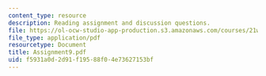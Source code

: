 ```yaml
---
content_type: resource
description: Reading assignment and discussion questions.
file: https://ol-ocw-studio-app-production.s3.amazonaws.com/courses/21w-765j-interactive-and-non-linear-narrative-theory-and-practice-spring-2004/f5931a0d2d91f19588f04e73627153bf_Assignment9.pdf
file_type: application/pdf
resourcetype: Document
title: Assignment9.pdf
uid: f5931a0d-2d91-f195-88f0-4e73627153bf
---
```

